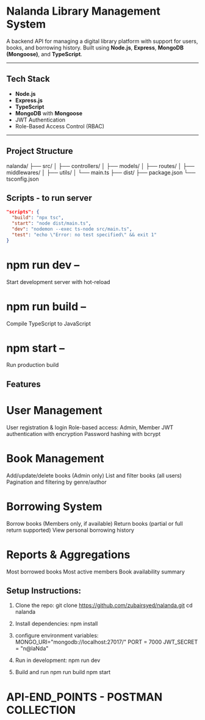 # Nalanda Library Management System

A backend API for managing a digital library platform with support for users, books, and borrowing history. Built using **Node.js**, **Express**, **MongoDB (Mongoose)**, and **TypeScript**.

---

## Tech Stack

- **Node.js**
- **Express.js**
- **TypeScript**
- **MongoDB** with **Mongoose**
- JWT Authentication
- Role-Based Access Control (RBAC)

---

## Project Structure

nalanda/
├── src/
│ ├── controllers/
│ ├── models/
│ ├── routes/
│ ├── middlewares/
│ ├── utils/
│ └── main.ts
├── dist/
├── package.json
└── tsconfig.json

## Scripts - to run server

```json
"scripts": {
  "build": "npx tsc",
  "start": "node dist/main.ts",
  "dev": "nodemon --exec ts-node src/main.ts",
  "test": "echo \"Error: no test specified\" && exit 1"
}

```

# npm run dev –

Start development server with hot-reload

# npm run build –

Compile TypeScript to JavaScript

# npm start –

Run production build

## Features

# User Management

User registration & login
Role-based access: Admin, Member
JWT authentication with encryption
Password hashing with bcrypt

# Book Management

Add/update/delete books (Admin only)
List and filter books (all users)
Pagination and filtering by genre/author

# Borrowing System

Borrow books (Members only, if available)
Return books (partial or full return supported)
View personal borrowing history

# Reports & Aggregations

Most borrowed books
Most active members
Book availability summary

## Setup Instructions:

1. Clone the repo:
   git clone https://github.com/zubairsyed/nalanda.git
   cd nalanda

2. Install dependencies:
   npm install

3. configure environment variables:
   MONGO_URI="mongodb://localhost:27017/"
   PORT = 7000
   JWT_SECRET = "n@laNda"

4. Run in development:
   npm run dev

5. Build and run
   npm run build
   npm start

# API-END_POINTS - POSTMAN COLLECTION
